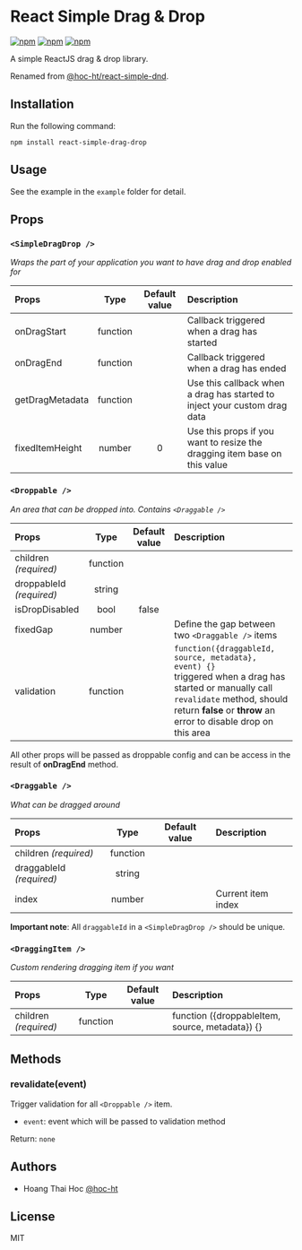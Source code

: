 # React Simple Drag & Drop

[![npm](https://img.shields.io/npm/v/react-simple-drag-drop)](https://www.npmjs.com/package/react-simple-drag-drop)
[![npm](https://img.shields.io/npm/dependency-version/react-simple-drag-drop/peer/react)](https://www.npmjs.com/package/react-simple-drag-drop)
[![npm](https://img.shields.io/npm/l/react-simple-drag-drop)](https://www.npmjs.com/package/react-simple-drag-drop)

A simple ReactJS drag & drop library.

Renamed from [@hoc-ht/react-simple-dnd](https://www.npmjs.com/package/@hoc-ht/react-simple-dnd).

## Installation

Run the following command:

`npm install react-simple-drag-drop`

## Usage

See the example in the `example` folder for detail.

## Props

### `<SimpleDragDrop />`
_Wraps the part of your application you want to have drag and drop enabled for_

| Props                           |  Type    |  Default value  | Description                                                                                                                                                   |
| :------------------------------ | :------: | :-------------: | :------------------------------------------------------------------------------------------------------------------------------------------------------------ |
| onDragStart                     | function |                 | Callback triggered when a drag has started                                                                                                                                        |
| onDragEnd                       | function |                 | Callback triggered when a drag has ended                   |
| getDragMetadata                 | function |                 | Use this callback when a drag has started to inject your custom drag data                      |
| fixedItemHeight                 | number   |        0        | Use this props if you want to resize the dragging item base on this value                      |

### `<Droppable />`
_An area that can be dropped into. Contains `<Draggable />`_

| Props                           |  Type    |  Default value  | Description                                                                                                                                                   |
| :------------------------------ | :------: | :-------------: | :------------------------------------------------------------------------------------------------------------------------------------------------------------ |
| children    _(required)_        | function |                 |                                                                                                                                         |
| droppableId    _(required)_     | string   |                 |                                                                                                                                         |
| isDropDisabled                  | bool     |      false      |                       |
| fixedGap                        | number   |                 | Define the gap between two `<Draggable />` items                      |
| validation                      | function |                 | `function({draggableId, source, metadata}, event) {}`<br/> triggered when a drag has started or manually call `revalidate` method, should return **false** or **throw** an error to disable drop on this area                     |

All other props will be passed as droppable config and can be access in the result of **onDragEnd** method.

### `<Draggable />`
_What can be dragged around_

| Props                           |  Type    |  Default value  | Description                                                                                                                                                   |
| :------------------------------ | :------: | :-------------: | :------------------------------------------------------------------------------------------------------------------------------------------------------------ |
| children    _(required)_        | function |                 |                                                                                                                                         |
| draggableId    _(required)_     | string   |                 |                                                                                                                                         |
| index                           | number   |                 | Current item index                      |

**Important note**: All `draggableId` in a `<SimpleDragDrop />` should be unique.

### `<DraggingItem />`
_Custom rendering dragging item if you want_

| Props                           |  Type    |  Default value  | Description                                                                                                                                                   |
| :------------------------------ | :------: | :-------------: | :------------------------------------------------------------------------------------------------------------------------------------------------------------ |
| children    _(required)_        | function |                 |  function ({droppableItem, source, metadata}) {}                                                                                                                                       |


## Methods

### revalidate(event)

Trigger validation for all `<Droppable />` item.

- `event`: event which will be passed to validation method

Return: `none`

## Authors

- Hoang Thai Hoc [@hoc-ht](https://github.com/hoc-ht)

## License

MIT
